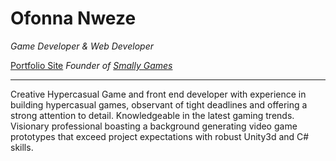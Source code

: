# Ofonna Nweze

*Game Developer & Web Developer* <br>
<!-- *Founder of <a href="https://smallygames.com/" target="_blank">Smally Games</a>-->
[Portfolio Site](https://ofonna-n.github.io/Portfolio-Site/)
*Founder of <a href="https://smallygames.com/" target="_blank">Smally Games</a>*

----------------------------

Creative Hypercasual Game and front end developer with experience in building hypercasual games, observant
of tight deadlines and offering a strong attention to detail. Knowledgeable in the latest gaming
trends. Visionary professional boasting a background generating video game prototypes that
exceed project expectations with robust Unity3d and C# skills.

<!---
Ofonna-N/Ofonna-N is a ✨ special ✨ repository because its `README.md` (this file) appears on your GitHub profile.
You can click the Preview link to take a look at your changes.
--->
